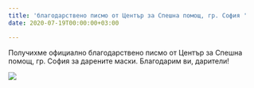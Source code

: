 ```yaml
---
title: 'благодарствено писмо от Център за Спешна помощ, гр. София '
date: 2020-07-19T00:00:00+03:00

---
```

Получихме официално благодарствено писмо от Център за Спешна помощ, гр. София за дарените маски. Благодарим ви, дарители!

![](/images/0d6741b54cc0b1a55decf852e9949716.jpeg)
